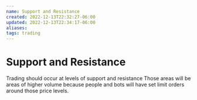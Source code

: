 ```yaml
---
name: Support and Resistance
created: 2022-12-13T22:32:27-06:00
updated: 2022-12-13T22:34:17-06:00
aliases: 
tags: trading
---
```

# Support and Resistance

Trading should occur at levels of support and resistance
Those areas will be areas of higher volume because people and bots will have set limit orders around those price levels.
